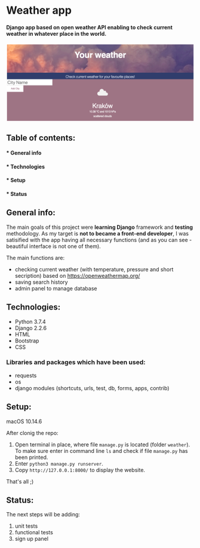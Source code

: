 # Weather app
#### Django app based on open weather API enabling to check current weather in whatever place in the world.

<img src="readme_image.png" width="700">

## Table of contents:
#### * General info
#### * Technologies 
#### * Setup
#### * Status

## **General info**:
The main goals of this project were **learning Django** framework and **testing** methodology. 
As my target is **not to became a front-end developer**, I was satisified with the app having all necessary functions (and as you can see - beautiful interface is not one of them).

The main functions are:
* checking current weather (with temperature, pressure and short secription) based on https://openweathermap.org/
* saving search history
* admin panel to manage database 
     
## **Technologies**:
- Python 3.7.4
- Django 2.2.6
- HTML
- Bootstrap 
- CSS

### Libraries and packages which have been used:
 - requests
 - os
 - django modules (shortcuts, urls, test, db, forms, apps, contrib)
 
## **Setup**:
macOS 10.14.6
 
After clonig the repo:
1. Open terminal in place, where file ```manage.py``` is located (folder ```weather```). To make sure enter in command line ```ls``` and check if file ```manage.py``` has been printed.
2. Enter ```python3 manage.py runserver```.
3. Copy ```http://127.0.0.1:8000/``` to display the website.

That's all ;)

## **Status**:

The next steps will be adding:
1. unit tests
2. functional tests
3. sign up panel
